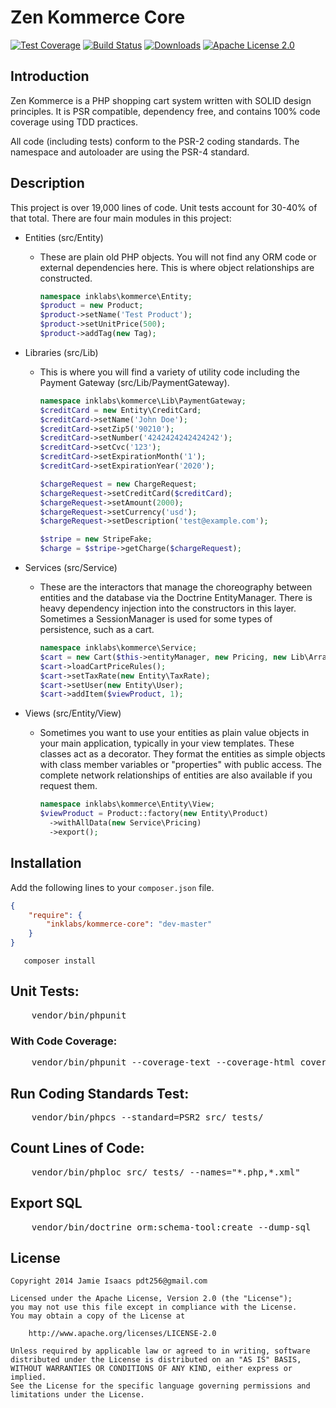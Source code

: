 Zen Kommerce Core
=================
[![Test Coverage](http://img.shields.io/badge/coverage-100%25-brightgreen.svg)](https://codeclimate.com/github/inklabs/kommerce-core)
[![Build Status](https://travis-ci.org/inklabs/kommerce-core.svg?branch=master)](https://travis-ci.org/inklabs/kommerce-core)
[![Downloads](https://img.shields.io/packagist/dt/inklabs/kommerce-core.svg)](https://packagist.org/packages/inklabs/kommerce-core)
[![Apache License 2.0](https://img.shields.io/badge/license-Apache%202.0-brightgreen.svg)](https://github.com/inklabs/kommerce-core/blob/master/LICENSE.txt)

## Introduction

Zen Kommerce is a PHP shopping cart system written with SOLID design principles.
It is PSR compatible, dependency free, and contains 100% code coverage using TDD practices.

All code (including tests) conform to the PSR-2 coding standards. The namespace and autoloader
are using the PSR-4 standard.

## Description

This project is over 19,000 lines of code. Unit tests account for 30-40% of that total. There are four
main modules in this project:

* Entities (src/Entity)
    - These are plain old PHP objects. You will not find any ORM code or external dependencies here. This is where
      object relationships are constructed.

      ```php
      namespace inklabs\kommerce\Entity;
      $product = new Product;
      $product->setName('Test Product');
      $product->setUnitPrice(500);
      $product->addTag(new Tag);
      ```

* Libraries (src/Lib)
    - This is where you will find a variety of utility code including the Payment Gateway (src/Lib/PaymentGateway).

      ```php
      namespace inklabs\kommerce\Lib\PaymentGateway;
      $creditCard = new Entity\CreditCard;
      $creditCard->setName('John Doe');
      $creditCard->setZip5('90210');
      $creditCard->setNumber('4242424242424242');
      $creditCard->setCvc('123');
      $creditCard->setExpirationMonth('1');
      $creditCard->setExpirationYear('2020');

      $chargeRequest = new ChargeRequest;
      $chargeRequest->setCreditCard($creditCard);
      $chargeRequest->setAmount(2000);
      $chargeRequest->setCurrency('usd');
      $chargeRequest->setDescription('test@example.com');

      $stripe = new StripeFake;
      $charge = $stripe->getCharge($chargeRequest);
      ```

* Services (src/Service)
    - These are the interactors that manage the choreography between entities and the database via
      the Doctrine EntityManager. There is heavy dependency injection into the constructors in this layer.
      Sometimes a SessionManager is used for some types of persistence, such as a cart.

      ```php
      namespace inklabs\kommerce\Service;
      $cart = new Cart($this->entityManager, new Pricing, new Lib\ArraySessionManager);
      $cart->loadCartPriceRules();
      $cart->setTaxRate(new Entity\TaxRate);
      $cart->setUser(new Entity\User);
      $cart->addItem($viewProduct, 1);
      ```

* Views (src/Entity/View)
    - Sometimes you want to use your entities as plain value objects in your main application, typically in your view
      templates. These classes act as a decorator. They format the entities as simple objects with class member
      variables or "properties" with public access. The complete network relationships of entities are also available
      if you request them.

      ```php
      namespace inklabs\kommerce\Entity\View;
      $viewProduct = Product::factory(new Entity\Product)
        ->withAllData(new Service\Pricing)
        ->export();
      ```

## Installation

Add the following lines to your ``composer.json`` file.

```JSON
{
    "require": {
        "inklabs/kommerce-core": "dev-master"
    }
}
```

```
   composer install
```

## Unit Tests:

<pre>
    vendor/bin/phpunit
</pre>

### With Code Coverage:

<pre>
    vendor/bin/phpunit --coverage-text --coverage-html coverage_report
</pre>

## Run Coding Standards Test:

<pre>
    vendor/bin/phpcs --standard=PSR2 src/ tests/
</pre>

## Count Lines of Code:

<pre>
    vendor/bin/phploc src/ tests/ --names="*.php,*.xml"
</pre>

## Export SQL

<pre>
    vendor/bin/doctrine orm:schema-tool:create --dump-sql
</pre>


## License

```
Copyright 2014 Jamie Isaacs pdt256@gmail.com

Licensed under the Apache License, Version 2.0 (the "License");
you may not use this file except in compliance with the License.
You may obtain a copy of the License at

    http://www.apache.org/licenses/LICENSE-2.0

Unless required by applicable law or agreed to in writing, software
distributed under the License is distributed on an "AS IS" BASIS,
WITHOUT WARRANTIES OR CONDITIONS OF ANY KIND, either express or implied.
See the License for the specific language governing permissions and
limitations under the License.
```
